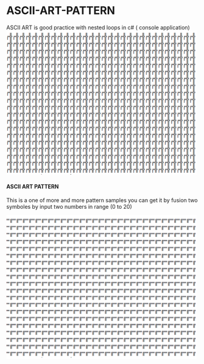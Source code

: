 # ASCII-ART-PATTERN
ASCII ART is good practice with nested loops in c# ( console application)
<img src="https://github.com/maankrm/ASCII-ART-PATTERN/blob/main/image1.png" width="500">
<h4>ASCII ART PATTERN</h4>
<p>This is a one of more and more pattern samples you can get it by fusion two symboles by input two numbers in range (0 to 20)</p>
<img src="https://github.com/maankrm/ASCII-ART-PATTERN/blob/main/image2.png" width="500">
